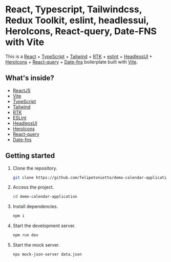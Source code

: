 # React, Typescript, Tailwindcss, Redux Toolkit, eslint, headlessui, HeroIcons, React-query, Date-FNS with Vite

This is a [React](https://reactjs.org) + [TypeScript](https://www.typescriptlang.org/) + [Tailwind](https://tailwindcss.com/) + [RTK](https://redux-toolkit.js.org/) + [eslint](https://eslint.org/) + [HeadlessUI](https://headlessui.com/) + [HeroIcons](https://heroicons.com/) + [React-query](https://tanstack.com/query/v4) + [Date-fns](https://date-fns.org/) boilerplate built with [Vite](https://vitejs.dev).

## What's inside?

- [ReactJS](https://reactjs.org)
- [Vite](https://vitejs.dev)
- [TypeScript](https://www.typescriptlang.org)
- [Tailwind](https://tailwindcss.com/)
- [RTK](https://redux-toolkit.js.org/)
- [ESLint](https://eslint.org)
- [HeadlessUI](https://headlessui.com/)
- [HeroIcons](https://heroicons.com/)
- [React-query](https://tanstack.com/query/v4)
- [Date-fns](https://date-fns.org/)

## Getting started

1. Clone the repository.

   ```bash
   git clone https://github.com/felipetonietto/demo-calendar-application.git
   ```

2. Access the project.

   ```bash
   cd demo-calendar-application
   ```

3. Install dependencies.

   ```bash
   npm i
   ```

4. Start the development server.

   ```bash
   npm run dev
   ```

5. Start the mock server.

   ```bash
   npx mock-json-server data.json
   ```
